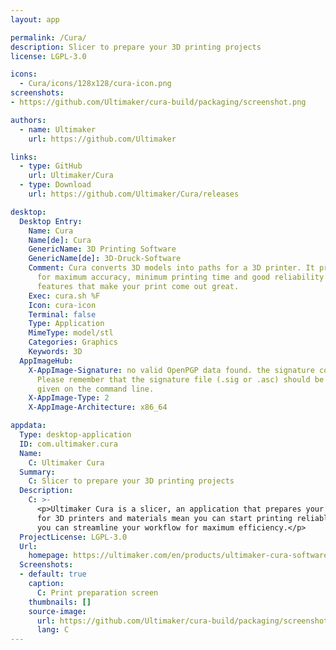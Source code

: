 ```yaml
---
layout: app

permalink: /Cura/
description: Slicer to prepare your 3D printing projects
license: LGPL-3.0

icons:
  - Cura/icons/128x128/cura-icon.png
screenshots:
- https://github.com/Ultimaker/cura-build/packaging/screenshot.png

authors:
  - name: Ultimaker
    url: https://github.com/Ultimaker

links:
  - type: GitHub
    url: Ultimaker/Cura
  - type: Download
    url: https://github.com/Ultimaker/Cura/releases

desktop:
  Desktop Entry:
    Name: Cura
    Name[de]: Cura
    GenericName: 3D Printing Software
    GenericName[de]: 3D-Druck-Software
    Comment: Cura converts 3D models into paths for a 3D printer. It prepares your print
      for maximum accuracy, minimum printing time and good reliability with many extra
      features that make your print come out great.
    Exec: cura.sh %F
    Icon: cura-icon
    Terminal: false
    Type: Application
    MimeType: model/stl
    Categories: Graphics
    Keywords: 3D
  AppImageHub:
    X-AppImage-Signature: no valid OpenPGP data found. the signature could not be verified.
      Please remember that the signature file (.sig or .asc) should be the first file
      given on the command line.
    X-AppImage-Type: 2
    X-AppImage-Architecture: x86_64

appdata:
  Type: desktop-application
  ID: com.ultimaker.cura
  Name:
    C: Ultimaker Cura
  Summary:
    C: Slicer to prepare your 3D printing projects
  Description:
    C: >-
      <p>Ultimaker Cura is a slicer, an application that prepares your model for 3D printing. Optimized, expert-tested profiles
      for 3D printers and materials mean you can start printing reliably in no time. And with industry-standard software integration,
      you can streamline your workflow for maximum efficiency.</p>
  ProjectLicense: LGPL-3.0
  Url:
    homepage: https://ultimaker.com/en/products/ultimaker-cura-software
  Screenshots:
  - default: true
    caption:
      C: Print preparation screen
    thumbnails: []
    source-image:
      url: https://github.com/Ultimaker/cura-build/packaging/screenshot.png
      lang: C
---
```

